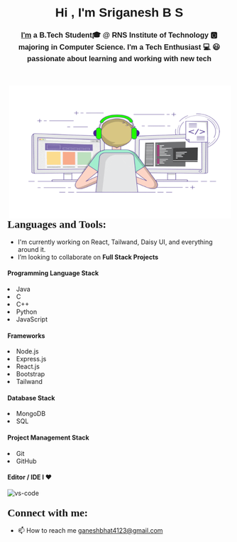 <!-- Header Section -->
<h1 align="center"><font face="Arial">Hi , I'm Sriganesh B S</font></h1>
<h3 align="center"><font face="Arial"><a href="https://www.linkedin.com/in/sriganesh-b-s-677b202ba/" target="_blank" rel="noreferrer">I'm</a> a B.Tech Student🎓 @ RNS Institute of Technology 🅾️ majoring in Computer Science. I'm a Tech Enthusiast 💻 😃 passionate about learning and working with new tech</font></h3> <br/><br/>

<!-- GIF -->
<img align="right" height="300" width="500" src="https://raw.githubusercontent.com/mikonoid/mikonoid/main/images/gifs/coder3.gif" />

<!-- Languages and Tools Section -->
<h3 align="left"><font size="+2" face="Verdana">Languages and Tools:</font></h3>


- I'm currently working on React, Tailwand, Daisy UI, and everything around it.
- I’m looking to collaborate on **Full Stack Projects**



#### Programming Language Stack
<p align="left"> <li>Java</li> <li>C</li> <li>C++</li> <li>Python</li> <li>JavaScript</li> </p>

#### Frameworks
<p align="left"><li>Node.js</li><li>Express.js</li><li>React.js</li><li>Bootstrap</li><li>Tailwand</li></p>

#### Database Stack
<p align="left"><li>MongoDB</li> <li>SQL</li></p>


#### Project Management Stack
<p align="left"><li>Git</li><li>GitHub</li> </p>

#### Editor / IDE I ♥
<p align="left"> <img src="https://www.vectorlogo.zone/logos/visualstudio_code/visualstudio_code-icon.svg" alt="vs-code" title="vs-code" width="40" height="40"/> </p>

<!-- Contact Section -->
<h3 align="left"><font size="+2" face="Verdana">Connect with me:</font></h3>
<p align="left">
</p>

- 📫 How to reach me ganeshbhat4123@gmail.com




